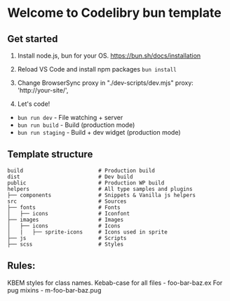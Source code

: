 # Welcome to Codelibry bun template

## Get started

1. Install node.js, bun for your OS. https://bun.sh/docs/installation

2. Reload VS Code and install npm packages
   `bun install`

3. Change BrowserSync proxy in "./dev-scripts/dev.mjs" proxy: 'http://your-site/',

4. Let's code!

- `bun run dev` - File watching + server
- `bun run build` - Build (production mode)
- `bun run staging` - Build + dev widget (production mode)

## Template structure

```
build                        # Production build
dist                         # Dev build
public                       # Production WP build
helpers                      # All type samples and plugins
├── components               # Snippets & Vanilla js helpers
src                          # Sources
├── fonts                    # Fonts
│   ├── icons                # Iconfont
├── images                   # Images
│   ├── icons                # Icons
│   |   ├── sprite-icons     # Icons used in sprite
├── js                       # Scripts
├── scss                     # Styles
```

## Rules:

KBEM styles for class names.
Kebab-case for all files - foo-bar-baz.ex
For pug mixins - m-foo-bar-baz.pug

#
#
